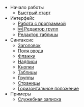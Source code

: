 - Начало работы
  - [Быстрый старт](БыстрыйСтарт.md)
- Интерфейс  
  - [Работа с программой](РаботаСПрограммой.md)
  - [🆕 Редактор групп](РедакторГрупп.md)
  - [Редактор таблицы](РедакторТаблицы.md)
- Синтаксис
  - [Заголовок](Заголовок.md)
  - [Поля ввода](ПоляВвода.md)
  - [Флажки](Флажки.md)  
  - [Надписи](Надписи.md)  
  - [Кнопки](Кнопки.md)
  - [Таблицы](Таблицы.md)
  - [Группы](Группы.md)  
  - [Страницы](Страницы.md)
  - [Горизонтальное положение](ГоризонтальноеПоложение.md)  
- Примеры
  - [Служебная записка](Пример1.md)  